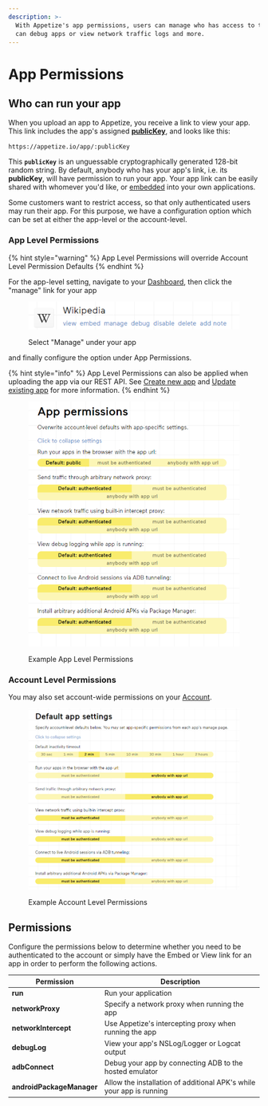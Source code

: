```yaml
---
description: >-
  With Appetize's app permissions, users can manage who has access to their app,
  can debug apps or view network traffic logs and more.
---
```


# App Permissions

## Who can run your app

When you upload an app to Appetize, you receive a link to view your app. This link includes the app's assigned [**publicKey**](sharing-apps.md#public-key), and looks like this:

```
https://appetize.io/app/:publicKey
```

This **`publicKey`** is an unguessable cryptographically generated 128-bit random string. By default, anybody who has your app's link, i.e. its **publicKey**, will have permission to run your app. Your app link can be easily shared with whomever you'd like, or [embedded](embedding-apps.md) into your own applications.

Some customers want to restrict access, so that only authenticated users may run their app. For this purpose, we have a configuration option which can be set at either the app-level or the account-level.

### App Level Permissions

{% hint style="warning" %}
App Level Permissions will override Account Level Permission Defaults
{% endhint %}

For the app-level setting, navigate to your [Dashboard](https://appetize.io/dashboard), then click the "manage" link for your app

<figure><img src="../.gitbook/assets/image (10) (1) (1) (2).png" alt=""><figcaption><p>Select "Manage" under your app</p></figcaption></figure>

and finally configure the option under App Permissions.

{% hint style="info" %}
App Level Permissions can also be applied when uploading the app via our REST API. See [Create new app](../rest-api/create-new-app.md) and [Update existing app](../rest-api/update-existing-app.md) for more information.
{% endhint %}

<figure><img src="../.gitbook/assets/image (3) (2).png" alt=""><figcaption><p>Example App Level Permissions</p></figcaption></figure>

### Account Level Permissions

You may also set account-wide permissions on your [Account](https://appetize.io/account).

<figure><img src="../.gitbook/assets/image (1) (1).png" alt=""><figcaption><p>Example Account Level Permissions</p></figcaption></figure>

## Permissions

Configure the permissions below to determine whether you need to be authenticated to the account or simply have the Embed or View link for an app in order to perform the following actions.

| Permission                | Description                                                          |
| ------------------------- | -------------------------------------------------------------------- |
| **run**                   | Run your application                                                 |
| **networkProxy**          | Specify a network proxy when running the app                         |
| **networkIntercept**      | Use Appetize's intercepting proxy when running the app               |
| **debugLog**              | View your app's NSLog/Logger or Logcat output                        |
| **adbConnect**            | Debug your app by connecting ADB to the hosted emulator              |
| **androidPackageManager** | Allow the installation of additional APK's while your app is running |
